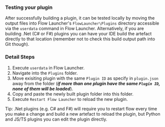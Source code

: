 ### Testing your plugin

After successfully building a plugin, it can be tested locally by moving the output files into Flow Launcher's `FlowLauncher\Plugins` directory accessible via the `userdata` command in Flow Launcher. Alternatively, if you are building .Net (C# or F#) plugins you can have your IDE build the artefact directly to that location (remember not to check this build output path into Git though). 


### Detail Steps

1. Execute `userdata` in Flow Launcher.
2. Navigate into the `Plugins` folder.
3. Move exisiting plugin with the same `Plugin ID` as specify in `plugin.json` away from the folder (_**if more than one plugin have the same `Plugin ID`, none of them will be loaded**_).
4. Copy and paste the newly built plugin folder into this folder.
5. Execute `Restart Flow Launcher` to reload the new plugin.

Tip: .Net plugins (e.g. C# and F#) will require you to restart flow every time you make a change and build a new artefact to reload the plugin, but Python and JS/TS plugins you can edit the plugin directly.  
